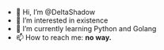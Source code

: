 - 👋 Hi, I’m @DeltaShadow
- 👀 I’m interested in existence
- 🌱 I’m currently learning Python and Golang
- 📫 How to reach me: **no way.**

<!---
DeltaShadow/DeltaShadow is a ✨ special ✨ repository because its `README.md` (this file) appears on your GitHub profile.
You can click the Preview link to take a look at your changes.
--->
